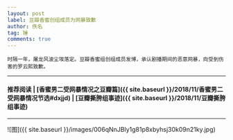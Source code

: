 ```yaml
---
layout: post
label: 豆瓣香蜜创组成员为网暴致歉
author: 佚名
tag: 锤
comments: true
---
```


    时隔一年，屠龙风波尘埃落定。豆瓣香蜜组创组成员发博，承认剧播期间的恶意网暴，向受到伤害的罗云熙致歉。

---
#### 推荐阅读 | [香蜜男二受网暴情况之豆瓣篇]({{ site.baseurl }}/2018/11/香蜜男二受网暴情况节选#dxjjd) | [豆瓣撕胯组事迹]({{ site.baseurl }}/2018/11/豆瓣撕胯组事迹) 

---


![图]({{ site.baseurl }}/images/006qNnJBly1g81p8xbyhsj30k09n21ky.jpg)
